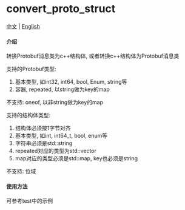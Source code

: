 # convert_proto_struct

[中文](./README.md) | [English](./README.en-US.md)

#### 介绍
转换Protobuf消息类为c++结构体, 或者转换c++结构体为Protobuf消息类

支持的Protobuf类型:
1. 基本类型, 如int32, int64, bool, Enum, string等
2. 容器, repeated, 以string做为key的map

不支持: oneof, 以非string做为key的map

支持的结构体类型:
1. 结构体必须按1字节对齐
2. 基本类型, 如int, int64_t, bool, enum等
3. 字符串必须是std::string
4. repeated对应的类型为std::vector
5. map对应的类型必须是std::map, key也必须是string

不支持: 位域

#### 使用方法
可参考test中的示例

